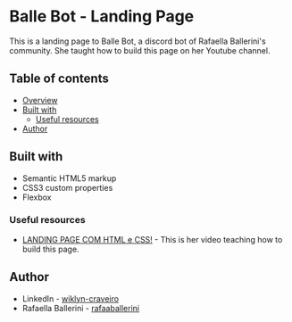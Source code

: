 # Balle Bot - Landing Page

This is a landing page to Balle Bot, a discord bot of Rafaella Ballerini's community. She taught how to build this page on her Youtube channel.

## Table of contents

- [Overview](#overview)
- [Built with](#built-with)
  - [Useful resources](#useful-resources)
- [Author](#author)

## Built with

- Semantic HTML5 markup
- CSS3 custom properties
- Flexbox

### Useful resources

- [LANDING PAGE COM HTML e CSS!](https://youtu.be/llF6vD-RljE) - This is her video teaching how to build this page.

## Author

- LinkedIn - [wiklyn-craveiro](www.linkedin.com/in/wiklyn-craveiro)
- Rafaella Ballerini - [rafaaballerini](https://beacons.ai/rafaballerini)


